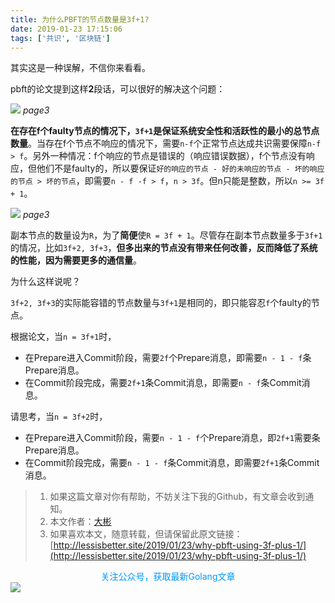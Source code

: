 ```yaml
---
title: 为什么PBFT的节点数量是3f+1?
date: 2019-01-23 17:15:06
tags: ['共识', '区块链']
---
```


其实这是一种误解，不信你来看看。


<!--more-->

pbft的论文提到这样**2**段话，可以很好的解决这个问题：



![](http://img.lessisbetter.site/2019-02-pbft-paper1.png)
*page3*


**在存在f个faulty节点的情况下，`3f+1`是保证系统安全性和活跃性的最小的总节点数量**。当存在f个节点不响应的情况下，需要`n-f`个正常节点达成共识需要保障`n-f > f`。另外一种情况：f个响应的节点是错误的（响应错误数据），f个节点没有响应，但他们不是faulty的，所以要保证`好的响应的节点 - 好的未响应的节点 - 坏的响应的节点 > 坏的节点`，即需要`n - f -f > f`，`n > 3f`。但n只能是整数，所以`n >= 3f + 1`。

![](http://img.lessisbetter.site/2019-02-pbft-paper2.png)
*page3*

副本节点的数量设为`R`，为了**简便**使`R = 3f + 1`。尽管存在副本节点数量多于`3f+1`的情况，比如`3f+2, 3f+3`，**但多出来的节点没有带来任何改善，反而降低了系统的性能，因为需要更多的通信量**。

为什么这样说呢？

`3f+2, 3f+3`的实际能容错的节点数量与`3f+1`是相同的，即只能容忍`f`个faulty的节点。

根据论文，当`n = 3f+1`时，
- 在Prepare进入Commit阶段，需要`2f`个Prepare消息，即需要`n - 1 - f`条Prepare消息。
- 在Commit阶段完成，需要`2f+1`条Commit消息，即需要`n - f`条Commit消息。

请思考，当`n = 3f+2`时，
- 在Prepare进入Commit阶段，需要`n - 1 - f`个Prepare消息，即`2f+1`需要条Prepare消息。
- 在Commit阶段完成，需要`n - 1 - f`条Commit消息，即需要`2f+1`条Commit消息。


> 1. 如果这篇文章对你有帮助，不妨关注下我的Github，有文章会收到通知。
> 2. 本文作者：[大彬](http://lessisbetter.site/about/)
> 3. 如果喜欢本文，随意转载，但请保留此原文链接：[http://lessisbetter.site/2019/01/23/why-pbft-using-3f-plus-1/](http://lessisbetter.site/2019/01/23/why-pbft-using-3f-plus-1/)


<div style="color:#0096FF; text-align:center">关注公众号，获取最新Golang文章</div>
<img src="http://img.lessisbetter.site/2019-01-article_qrcode.jpg" style="border:0"  align=center />
